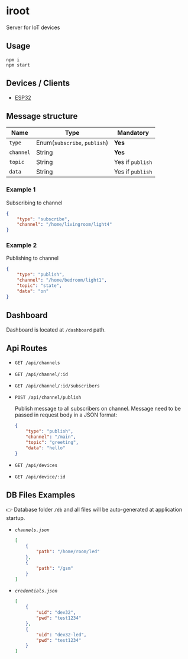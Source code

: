 # iroot
Server for IoT devices

## Usage

```
npm i
npm start
```

## Devices / Clients

- [ESP32](https://github.com/abobija/iroot-dev)

## Message structure

| Name | Type | Mandatory |
| --- | --- | --- |
| `type` | Enum(`subscribe`, `publish`) | **Yes** |
| `channel` | String | **Yes** |
| `topic` | String | Yes if `publish` |
| `data` | String | Yes if `publish` |

### Example 1

Subscribing to channel

```json
{
    "type": "subscribe",
    "channel": "/home/livingroom/light4"
}
```

### Example 2

Publishing to channel

```json
{
    "type": "publish",
    "channel": "/home/bedroom/light1",
    "topic": "state",
    "data": "on"
}
```

## Dashboard

Dashboard is located at `/dashboard` path.

## Api Routes

- `GET /api/channels`
- `GET /api/channel/:id`
- `GET /api/channel/:id/subscribers`
- `POST /api/channel/publish`
    
    Publish message to all subscribers on channel. Message need to be passed in request body in a JSON format:
    ```json
    {
        "type": "publish",
        "channel": "/main",
        "topic": "greeting",
        "data": "hello"
    }
    ```
- `GET /api/devices`
- `GET /api/device/:id`

## DB Files Examples

:point_right: Database folder `/db` and all files will be auto-generated at application startup.

- _`channels.json`_
    ```json
    [
        {
            "path": "/home/room/led"
        },
        {
            "path": "/gsm"
        }
    ]
    ```

- _`credentials.json`_
    ```json
    [
        {
            "uid": "dev32",
            "pwd": "test1234"
        },
        {
            "uid": "dev32-led",
            "pwd": "test1234"
        }
    ]
    ```